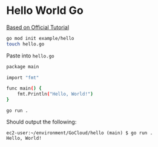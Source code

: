 # Hello World Go

[Based on Official Tutorial](https://go.dev/doc/tutorial/getting-started)

```bash
go mod init example/hello
touch hello.go
```
Paste into `hello.go`

```bash
package main

import "fmt"

func main() {
    fmt.Println("Hello, World!")
}
```

`go run .`

Should output the following:

```
ec2-user:~/environment/GoCloud/hello (main) $ go run .
Hello, World!
```
